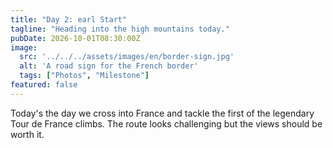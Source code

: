 ```yaml
---
title: "Day 2: earl Start"
tagline: "Heading into the high mountains today."
pubDate: 2026-10-01T08:30:00Z
image:
  src: '../../../assets/images/en/border-sign.jpg'
  alt: 'A road sign for the French border'
  tags: ["Photos", "Milestone"]
featured: false
---
```


Today's the day we cross into France and tackle the first of the legendary Tour de France climbs. The route looks challenging but the views should be worth it.